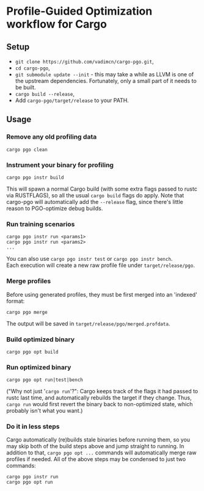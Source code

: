 # Profile-Guided Optimization workflow for Cargo

## Setup

- `git clone https://github.com/vadimcn/cargo-pgo.git`,
- `cd cargo-pgo`,
- `git submodule update --init` - this may take a while as LLVM is one of the upstream 
    dependencies.  Fortunately, only a small part of it needs to be built.
- `cargo build --release`,
- Add `cargo-pgo/target/release` to your PATH.

## Usage

### Remove any old profiling data
```
cargo pgo clean
```

### Instrument your binary for profiling
```
cargo pgo instr build
```  

This will spawn a normal Cargo build (with some extra flags passed to rustc via RUSTFLAGS), so all 
the usual `cargo build` flags do apply.
Note that cargo-pgo will automatically add the `--release` flag, since there's little reason to 
PGO-optimize debug builds.

### Run training scenarios
```
cargo pgo instr run <params1>
cargo pgo instr run <params2>
...  
```
You can also use `cargo pgo instr test` or `cargo pgo instr bench`.  
Each execution will create a new raw profile file under `target/release/pgo`.

### Merge profiles
Before using generated profiles, they must be first merged into an 'indexed' format:  
```
cargo pgo merge
``` 
The output will be saved in `target/release/pgo/merged.profdata`.

### Build optimized binary
```
cargo pgo opt build
```

### Run optimized binary
```
cargo pgo opt run|test|bench
```

("Why not just '`cargo run`'?": Cargo keeps track of the flags it had passed 
to rustc last time, and automatically rebuilds the target if they change.  Thus, `cargo run` 
would first revert the binary back to non-optimized state, which probably isn't what you want.)

### Do it in less steps
Cargo automatically (re)builds stale binaries before running them, so you may skip both of the
build steps above and jump straight to running.  In addition to that, `cargo pgo opt ...` commands 
will automatically merge raw profiles if needed.
All of the above steps may be condensed to just two commands:
```
cargo pgo instr run
cargo pgo opt run
```
